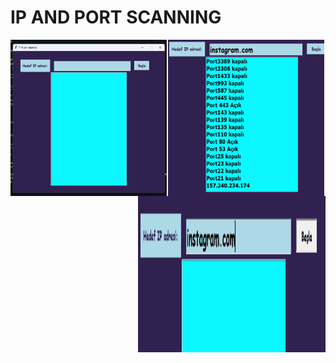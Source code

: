 <h1>IP AND PORT SCANNING</h1>
<div align="center">
<img  height="250" width="250" align="left" src="./img.png"></img> <img height="250" width="300" margin-left="50%" align="right" src="./img1.png"> </img>
<img align="center"height="250" width="250" src="./img2.png"> </img>
</div>
